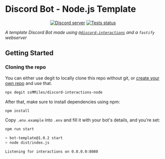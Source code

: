 # Discord Bot - Node.js Template
<div align="center">
  <p>
    <a href="https://discord.gg/BTXJmW4Bh7"><img src="https://img.shields.io/discord/395423304112013334?logo=discord&logoColor=white" alt="Discord server" /></a>
    <a href="https://github.com/ssMMiles/discord-interactions/actions"><img src="https://github.com/ssMMiles/discord-interactions/actions/workflows/tests.yml/badge.svg" alt="Tests status" /></a>
  </p>
</div>

*A template Discord Bot made using [`@discord-interactions`](https://github.com/ssMMiles/discord-interactions) and a `fastify` webserver*

## Getting Started
### Cloning the repo
You can either use degit to locally clone this repo without git, or [create your own repo](https://github.com/ssMMiles/discord-interactions-node/generate) and use that.
```sh
npx degit ssMMiles/discord-interactions-node
```

After that, make sure to install dependencies using npm:
```sh
npm install
```

Copy `.env.example` into `.env` and fill it with your bot's details, and you're set:
```sh
npm run start

> bot-template@1.0.2 start
> node dist/index.js

Listening for interactions on 0.0.0.0:8080
```